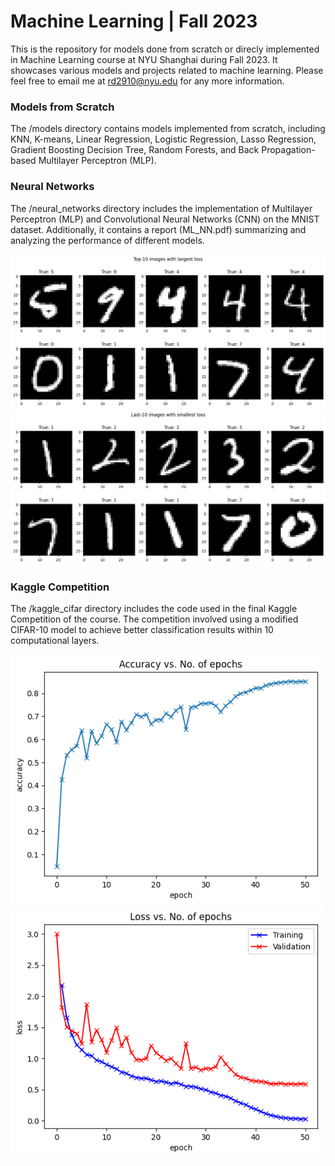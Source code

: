 # Machine Learning | Fall 2023
This is the repository for models done from scratch or direcly implemented in Machine Learning course at NYU Shanghai during Fall 2023. It showcases various models and projects related to machine learning. Please feel free to email me at rd2910@nyu.edu for any more information.

### Models from Scratch
The /models directory contains models implemented from scratch, including KNN, K-means, Linear Regression, Logistic Regression, Lasso Regression, Gradient Boosting Decision Tree, Random Forests, and Back Propagation-based Multilayer Perceptron (MLP).

### Neural Networks
The /neural_networks directory includes the implementation of Multilayer Perceptron (MLP) and Convolutional Neural Networks (CNN) on the MNIST dataset. Additionally, it contains a report (ML_NN.pdf) summarizing and analyzing the performance of different models.

<img width="600" alt="top10.png" src="https://github.com/ruoheng-du/machine-learning/raw/main/assets/top10.png">
<img width="600" alt="last10.png" src="https://github.com/ruoheng-du/machine-learning/raw/main/assets/last10.png">

### Kaggle Competition
The /kaggle_cifar directory includes the code used in the final Kaggle Competition of the course. The competition involved using a modified CIFAR-10 model to achieve better classification results within 10 computational layers.

<img width="500" alt="acc_cifar.png" src="https://github.com/ruoheng-du/machine-learning/raw/main/assets/acc_cifar.png"><img width="500" alt="loss_cifar.png" src="https://github.com/ruoheng-du/machine-learning/raw/main/assets/loss_cifar.png">
